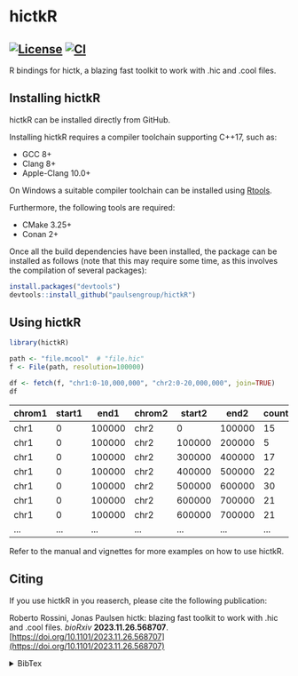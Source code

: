 <!--
Copyright (C) 2024 Roberto Rossini <roberros@uio.no>

SPDX-License-Identifier: MIT
-->

# hictkR

[![License](https://img.shields.io/badge/license-MIT-green)](./LICENSE)
[![CI](https://github.com/paulsengroup/hictkR/actions/workflows/ci.yml/badge.svg)](https://github.com/paulsengroup/hictkR/actions/workflows/ci.yml)
---

R bindings for hictk, a blazing fast toolkit to work with .hic and .cool files.

## Installing hictkR

hictkR can be installed directly from GitHub.

Installing hictkR requires a compiler toolchain supporting C++17, such as:

- GCC 8+
- Clang 8+
- Apple-Clang 10.0+

On Windows a suitable compiler toolchain can be installed using [Rtools](https://cran.r-project.org/bin/windows/Rtools/).

Furthermore, the following tools are required:

- CMake 3.25+
- Conan 2+

Once all the build dependencies have been installed, the package can be installed as follows (note that this may require some time, as this involves the compilation of several packages):

```r
install.packages("devtools")
devtools::install_github("paulsengroup/hictkR")
```

## Using hictkR

```r
library(hictkR)

path <- "file.mcool"  # "file.hic"
f <- File(path, resolution=100000)

df <- fetch(f, "chr1:0-10,000,000", "chr2:0-20,000,000", join=TRUE)
df
```

| chrom1 | start1  | end1   | chrom2 | start2  | end2    | count |
|--------|---------|--------|--------|---------|---------|-------|
| chr1   | 0       | 100000 | chr2   | 0       | 100000  | 15    |
| chr1   | 0       | 100000 | chr2   | 100000  | 200000  | 5     |
| chr1   | 0       | 100000 | chr2   | 300000  | 400000  | 17    |
| chr1   | 0       | 100000 | chr2   | 400000  | 500000  | 22    |
| chr1   | 0       | 100000 | chr2   | 500000  | 600000  | 30    |
| chr1   | 0       | 100000 | chr2   | 600000  | 700000  | 21    |
| chr1   | 0       | 100000 | chr2   | 600000  | 700000  | 21    |
| ...    | ...     | ...    | ...    | ...     | ...     | ...   |

Refer to the manual and vignettes for more examples on how to use hictkR.

## Citing

If you use hictkR in you reaserch, please cite the following publication:

Roberto Rossini, Jonas Paulsen hictk: blazing fast toolkit to work with .hic and .cool files.
_bioRxiv_ __2023.11.26.568707__. [https://doi.org/10.1101/2023.11.26.568707](https://doi.org/10.1101/2023.11.26.568707)

<details>
<summary>BibTex</summary>

```bibtex
@article {hictk,
	author = {Roberto Rossini and Jonas Paulsen},
	title = {hictk: blazing fast toolkit to work with .hic and .cool files},
	elocation-id = {2023.11.26.568707},
	year = {2023},
	doi = {10.1101/2023.11.26.568707},
	publisher = {Cold Spring Harbor Laboratory},
	URL = {https://www.biorxiv.org/content/early/2023/11/27/2023.11.26.568707},
	eprint = {https://www.biorxiv.org/content/early/2023/11/27/2023.11.26.568707.full.pdf},
	journal = {bioRxiv}
}
```

</details>
